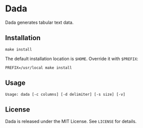 Dada
====

Dada generates tabular text data.


Installation
------------

    make install

The default installation location is `$HOME`. Override it with `$PREFIX`:

    PREFIX=/usr/local make install


Usage
-----

    Usage: dada [-c columns] [-d delimiter] [-s size] [-v]


License
-------

Dada is released under the MIT License. See `LICENSE` for details.
